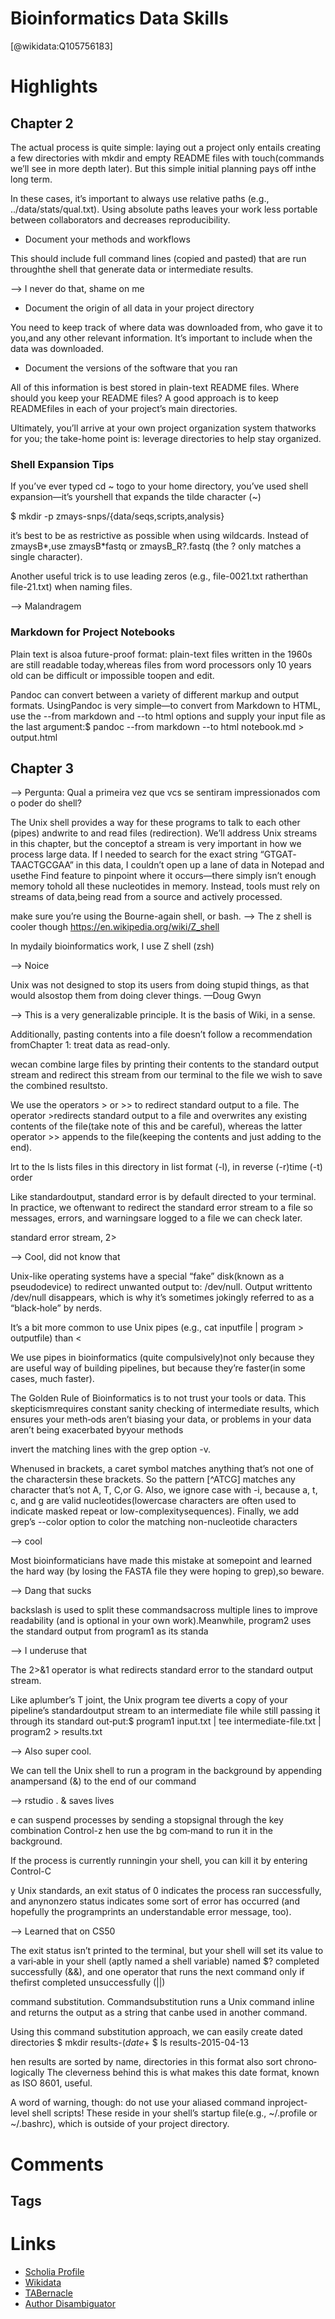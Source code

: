 
Bioinformatics Data Skills
==========================
  
  [@wikidata:Q105756183]  
  

# Highlights

## Chapter 2 

The  actual  process  is  quite  simple:  laying  out  a  project  only entails  creating  a  few  directories  with  mkdir  and  empty  README  files  with  touch(commands we’ll see in more depth later). But this simple initial planning pays off inthe long term.

In these cases, it’s important to always use relative paths (e.g., ../data/stats/qual.txt). Using absolute paths leaves your work less portable between collaborators and decreases reproducibility.

- Document your methods and workflows

This should include full command lines (copied and pasted) that are run throughthe  shell  that  generate  data  or  intermediate  results.

--> I never do that, shame on me

- Document the origin of all data in your project directory

You need to keep track of where data was downloaded from, who gave it to you,and  any  other  relevant  information. It’s  important  to  include  when  the  data  was  downloaded.

- Document the versions of the software that you ran

All of this information is best stored in plain-text README files. 
Where  should  you  keep  your  README  files?  A  good  approach  is  to  keep  READMEfiles in each of your project’s main directories.

Ultimately,  you’ll  arrive  at  your  own  project  organization  system  thatworks for you; the take-home point is: leverage directories to help stay organized.

### Shell Expansion Tips

 If you’ve ever typed cd ~ togo  to  your  home  directory,  you’ve  used  shell  expansion—it’s  yourshell  that  expands  the  tilde  character  (~)

 $ mkdir -p zmays-snps/{data/seqs,scripts,analysis}

 it’s best to be as restrictive as possible when using wildcards. Instead of zmaysB*,use zmaysB*fastq or zmaysB_R?.fastq (the ? only matches a single character).

 Another useful trick is to use leading zeros (e.g., file-0021.txt ratherthan  file-21.txt)  when  naming  files.

--> Malandragem

### Markdown for Project Notebooks

Plain text is alsoa   future-proof  format:  plain-text  files  written  in  the  1960s  are  still  readable  today,whereas files from word processors only 10 years old can be difficult or impossible toopen  and  edit. 

Pandoc can convert between a variety of different markup and output formats. UsingPandoc  is  very  simple—to  convert  from  Markdown  to  HTML,  use  the  --from markdown and --to html options and supply your input file as the last argument:$ pandoc --from markdown --to html notebook.md > output.html


## Chapter 3

--> Pergunta: Qual a primeira vez que vcs se sentiram impressionados com o poder do shell?

The  Unix  shell  provides  a  way  for  these  programs  to  talk  to  each  other  (pipes)  andwrite to and read files (redirection).
We’ll address Unix streams in this chapter, but the conceptof  a  stream  is  very  important  in  how  we  process  large  data.
If   I   needed   to   search   for   the   exact   string   “GTGAT‐TAACTGCGAA”  in  this  data,  I  couldn’t  open  up  a  lane  of  data  in  Notepad  and  usethe  Find  feature  to  pinpoint  where  it  occurs—there  simply  isn’t  enough  memory  tohold  all  these  nucleotides  in  memory.  Instead,  tools  must  rely  on  streams  of  data,being  read  from  a  source  and  actively  processed.

make sure you’re using the Bourne-again shell,  or  bash.
--> The z shell is cooler though https://en.wikipedia.org/wiki/Z_shell

In  mydaily  bioinformatics  work,  I  use  Z  shell  (zsh)

--> Noice

Unix  was  not  designed  to  stop  its  users  from  doing  stupid  things,  as  that  would  alsostop them from doing clever things.
—Doug Gwyn

--> This is a very generalizable principle. It is the basis of Wiki, in a sense. 

Additionally,  pasting  contents  into  a  file  doesn’t  follow  a  recommendation  fromChapter 1: treat data as read-only.

wecan  combine  large  files  by  printing  their  contents  to  the  standard  output  stream and redirect this stream from our terminal to the file we wish to save the combined resultsto.

We  use  the  operators  >  or  >>  to  redirect  standard  output  to  a  file.  The  operator  >redirects  standard  output  to  a  file  and  overwrites  any  existing  contents  of  the  file(take  note  of  this  and  be  careful),  whereas  the  latter  operator  >>  appends  to  the  file(keeping  the  contents  and  just  adding  to  the  end).

lrt  to  the  ls  lists  files  in  this  directory  in  list  format  (-l),  in  reverse  (-r)time  (-t)  order

Like standardoutput,  standard  error  is  by  default  directed  to  your  terminal.  In  practice,  we  oftenwant to redirect the standard error stream to a file so messages, errors, and warningsare logged to a file we can check later.

standard error stream, 2>

--> Cool, did not know that

Unix-like  operating  systems  have  a  special  “fake”  disk(known as a pseudodevice) to redirect unwanted output to: /dev/null. Output writtento  /dev/null  disappears,  which  is  why  it’s  sometimes  jokingly  referred  to  as  a  “black‐hole” by nerds.

It’s a bit more common to use Unix pipes (e.g., cat inputfile | program > outputfile) than <

We  use  pipes  in  bioinformatics  (quite  compulsively)not only because they are useful way of building pipelines, but because they’re faster(in  some  cases,  much  faster).

The Golden Rule of Bioinformatics is to not trust your tools or data. This skepticismrequires  constant  sanity  checking  of  intermediate  results,  which  ensures  your  meth‐ods  aren’t  biasing  your  data,  or  problems  in  your  data  aren’t  being  exacerbated  byyour methods

invert  the  matching  lines  with  the  grep  option  -v.

 Whenused in brackets, a caret symbol matches anything that’s not one of the charactersin these brackets. So the pattern [^ATCG] matches any character that’s not A, T, C,or  G.  Also,  we  ignore  case  with  -i,  because  a,  t,  c,  and  g  are  valid  nucleotides(lowercase characters are often used to indicate masked repeat or low-complexitysequences).  Finally,  we  add  grep’s  --color  option  to  color  the  matching  non-nucleotide characters

 --> cool

 Most bioinformaticians have made this mistake at somepoint and learned the hard way (by losing the FASTA file they were hoping to grep),so beware.

 --> Dang that sucks

 backslash  is  used  to  split  these  commandsacross multiple lines to improve readability (and is optional in your own work).Meanwhile,  program2  uses  the  standard  output  from  program1  as  its  standa

 --> I underuse that

 The 2>&1 operator is what redirects standard error to the standard output stream.

  Like  aplumber’s  T  joint,  the  Unix  program  tee  diverts  a  copy  of  your  pipeline’s  standardoutput  stream  to  an  intermediate  file  while  still  passing  it  through  its  standard  out‐put:$ program1 input.txt | tee intermediate-file.txt | program2 > results.txt

  --> Also super cool.

  We  can  tell  the  Unix  shell  to  run  a  program  in  the  background  by  appending  anampersand (&) to the end of our command

  --> rstudio . & saves lives

e can suspend processes by sending a stopsignal  through  the  key  combination  Control-z hen  use  the  bg  com‐mand  to  run  it  in  the  background. 

 If the process is currently runningin your shell, you can kill it by entering Control-C

y  Unix  standards,  an  exit  status  of  0  indicates  the  process  ran  successfully,  and  anynonzero status indicates some sort of error has occurred (and hopefully the programprints an understandable error message, too).

--> Learned that on CS50

The exit status isn’t printed to the terminal, but your shell will set its value to a vari‐able in your shell (aptly named a shell variable) named $?
completed successfully (&&), and one operator that runs the next command only if thefirst  completed  unsuccessfully  (||)


command  substitution.  Commandsubstitution runs a Unix command inline and returns the output as a string that canbe used in another command.

Using  this  command  substitution  approach,  we  can  easily  create  dated  directories
$ mkdir results-$(date +%F)$
$ ls results-2015-04-13

hen results are sorted by name, directories in this format also sort chrono‐logically
The cleverness behind this is what makes this date format, known as ISO 8601, useful.

A  word  of  warning,  though:  do  not  use  your  aliased  command  inproject-level  shell  scripts!  These  reside  in  your  shell’s  startup  file(e.g., ~/.profile or ~/.bashrc), which is outside of your project directory.



# Comments

## Tags

# Links
  
 * [Scholia Profile](https://scholia.toolforge.org/work/Q105756183)  
 * [Wikidata](https://www.wikidata.org/wiki/Q105756183)  
 * [TABernacle](https://tabernacle.toolforge.org/?#/tab/manual/Q105756183/P921%3BP4510)  
 * [Author Disambiguator](https://author-disambiguator.toolforge.org/work_item_oauth.php?id=Q105756183&batch_id=&match=1&author_list_id=&doit=Get+author+links+for+workhttps://tabernacle.toolforge.org/?#/tab/manual/Q105756183/P921%3BP4510)  
